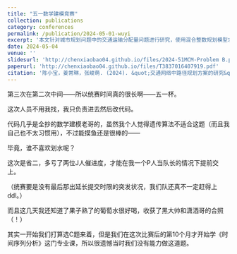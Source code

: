 ```yaml
---
title: "五一数学建模竞赛"
collection: publications
category: conferences
permalink: /publication/2024-05-01-wuyi
excerpt: '本文针对城市规划问题中的交通运输分配量问题进行研究，使用混合整数规划模型求解最大期望可达率，及其对应的交通分配量。使用MATLAB工具中的遗传算法对模型进行求解，并结合实际情况，帮助城市规划者确定合理的交通运输分配量。'
date: 2024-05-04
venue: ''
slidesurl: 'http://chenxiaobao04.github.io/files/2024-51MCM-Problem B.pdf'
paperurl: 'http://chenxiaobao04.github.io/files/T3837016407919.pdf'
citation: '陈小宝，姜常琳，张峻萌. (2024). &quot;交通网络中路径规划方案的研究&quot'
---
```


第三次在第二次中间——所以统赛时间真的很长啊——五一杯。

这次人员不用我找，我只负责进去然后改代码。

代码几乎是全抄的数学建模老哥的，虽然我个人觉得遗传算法不适合这题（而且我自己也不太习惯用），不过能摸鱼还是很棒的——

毕竟，谁不喜欢划水呢？

这次是省二，多亏了两位J人催进度，才能在我一个P人当队长的情况下提前交上。

（统赛要是没有最后那出延长提交时限的突发状况，我们队还真不一定赶得上ddl。）

而且这几天我还知道了果子熟了的葡萄水很好喝，收获了黑大帅和潇洒哥的合照（！）

其实一开始我们打算选C题来着，但是我们在这次比赛后的第10个月才开始学《时间序列分析》这门专业课，所以很遗憾当时我们没有能力做这道题。
